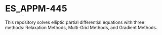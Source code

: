 # ES_APPM-445
This repository solves elliptic partial differential equations with three methods: Relaxation Methods, Multi-Grid Methods, and Gradient Methods.
